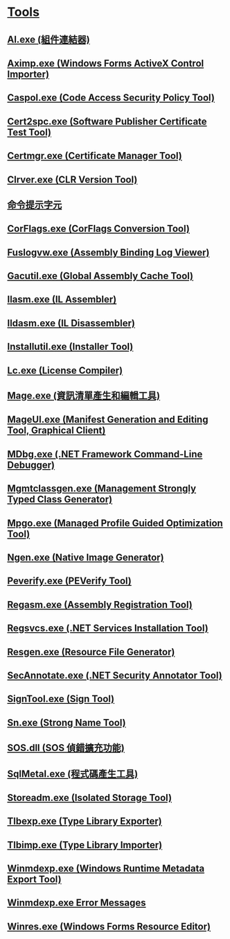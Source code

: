 # [Tools](index.md)
## [Al.exe (組件連結器)](al-exe-assembly-linker.md)
## [Aximp.exe (Windows Forms ActiveX Control Importer)](aximp-exe-windows-forms-activex-control-importer.md)
## [Caspol.exe (Code Access Security Policy Tool)](caspol-exe-code-access-security-policy-tool.md)
## [Cert2spc.exe (Software Publisher Certificate Test Tool)](cert2spc-exe-software-publisher-certificate-test-tool.md)
## [Certmgr.exe (Certificate Manager Tool)](certmgr-exe-certificate-manager-tool.md)
## [Clrver.exe (CLR Version Tool)](clrver-exe-clr-version-tool.md)
## [命令提示字元](developer-command-prompt-for-vs.md)
## [CorFlags.exe (CorFlags Conversion Tool)](corflags-exe-corflags-conversion-tool.md)
## [Fuslogvw.exe (Assembly Binding Log Viewer)](fuslogvw-exe-assembly-binding-log-viewer.md)
## [Gacutil.exe (Global Assembly Cache Tool)](gacutil-exe-gac-tool.md)
## [Ilasm.exe (IL Assembler)](ilasm-exe-il-assembler.md)
## [Ildasm.exe (IL Disassembler)](ildasm-exe-il-disassembler.md)
## [Installutil.exe (Installer Tool)](installutil-exe-installer-tool.md)
## [Lc.exe (License Compiler)](lc-exe-license-compiler.md)
## [Mage.exe (資訊清單產生和編輯工具)](mage-exe-manifest-generation-and-editing-tool.md)
## [MageUI.exe (Manifest Generation and Editing Tool, Graphical Client)](mageui-exe-manifest-generation-and-editing-tool-graphical-client.md)
## [MDbg.exe (.NET Framework Command-Line Debugger)](mdbg-exe.md)
## [Mgmtclassgen.exe (Management Strongly Typed Class Generator)](mgmtclassgen-exe.md)
## [Mpgo.exe (Managed Profile Guided Optimization Tool)](mpgo-exe-managed-profile-guided-optimization-tool.md)
## [Ngen.exe (Native Image Generator)](ngen-exe-native-image-generator.md)
## [Peverify.exe (PEVerify Tool)](peverify-exe-peverify-tool.md)
## [Regasm.exe (Assembly Registration Tool)](regasm-exe-assembly-registration-tool.md)
## [Regsvcs.exe (.NET Services Installation Tool)](regsvcs-exe-net-services-installation-tool.md)
## [Resgen.exe (Resource File Generator)](resgen-exe-resource-file-generator.md)
## [SecAnnotate.exe (.NET Security Annotator Tool)](secannotate-exe-net-security-annotator-tool.md)
## [SignTool.exe (Sign Tool)](signtool-exe.md)
## [Sn.exe (Strong Name Tool)](sn-exe-strong-name-tool.md)
## [SOS.dll (SOS 偵錯擴充功能)](sos-dll-sos-debugging-extension.md)
## [SqlMetal.exe (程式碼產生工具)](sqlmetal-exe-code-generation-tool.md)
## [Storeadm.exe (Isolated Storage Tool)](storeadm-exe-isolated-storage-tool.md)
## [Tlbexp.exe (Type Library Exporter)](tlbexp-exe-type-library-exporter.md)
## [Tlbimp.exe (Type Library Importer)](tlbimp-exe-type-library-importer.md)
## [Winmdexp.exe (Windows Runtime Metadata Export Tool)](winmdexp-exe-windows-runtime-metadata-export-tool.md)
## [Winmdexp.exe Error Messages](winmdexp-exe-error-messages.md)
## [Winres.exe (Windows Forms Resource Editor)](winres-exe-windows-forms-resource-editor.md)
